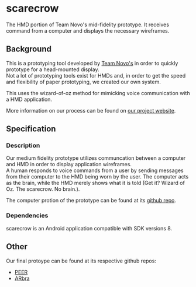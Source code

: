 scarecrow
=========

The HMD portion of Team Novo's mid-fidelity prototype.  It receives command from a computer and displays the necessary wireframes.


## Background

This is a prototyping tool developed by [Team Novo's](http://www.teamnovo.com) in order to quickly prototype for a head-mounted display.  
Not a lot of prototyping tools exist for HMDs and, in order to get the speed and flexibility of paper prototyping, we created our own system.

This uses the wizard-of-oz method for mimicking voice communication with a HMD application.

More information on our process can be found on [our project website](http://www.teamnovo.com).


## Specification


### Description

Our medium fidelity prototype utilizes communcation between a computer and HMD in order to display application wireframes.  
A human responds to voice commands from a user by sending messages from their computer to the HMD being worn by the user.
The computer acts as the brain, while the HMD merely shows what it is told (Get it? Wizard of Oz. The scarecrow. No brain.).

The computer protion of the prototype can be found at its [github repo](http://github.com/cmuellerrr/novo-of-oz).


### Dependencies

scarecrow is an Android application compatible with SDK versions 8.


## Other

Our final protoype can be found at its respective github repos:

* [PEER](http://www.github.com/cmuellerrr/PEER)
* [ARbra](http://www.github.com/gordonsliu/ARbra)

